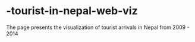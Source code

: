 # -tourist-in-nepal-web-viz
The page presents the visualization of tourist arrivals in Nepal from 2009 - 2014

